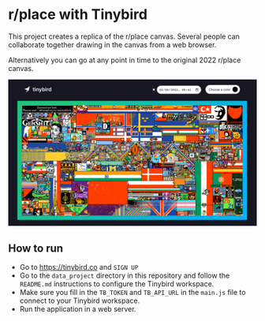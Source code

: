 # r/place with Tinybird

This project creates a replica of the r/place canvas. Several people can collaborate together drawing in the canvas from a web browser.

Alternatively you can go at any point in time to the original 2022 r/place canvas.

![](./assets/canvas.png)

## How to run

- Go to https://tinybird.co and `SIGN UP`
- Go to the `data_project` directory in this repository and follow the `README.md` instructions to configure the Tinybird workspace.
- Make sure you fill in the `TB_TOKEN` and `TB_API_URL` in the `main.js` file to connect to your Tinybird workspace.
- Run the application in a web server.
